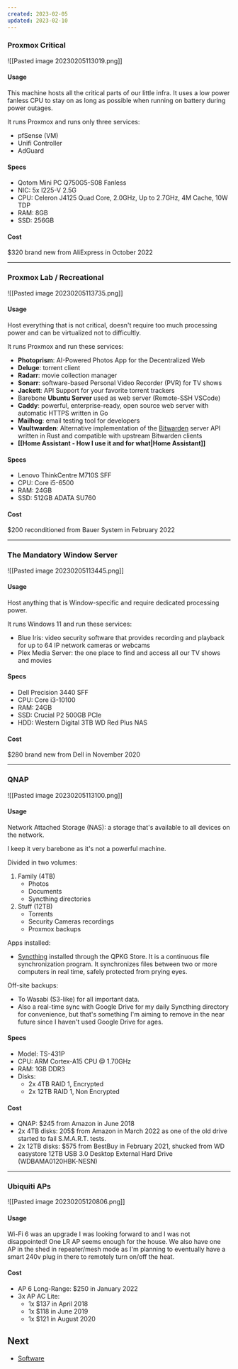 ```yaml
---
created: 2023-02-05
updated: 2023-02-10
---
```

### Proxmox Critical
![[Pasted image 20230205113019.png]]
#### Usage
This machine hosts all the critical parts of our little infra. It uses a low power fanless CPU to stay on as long as possible when running on battery during power outages.

It runs Proxmox and runs only three services:
- pfSense (VM)
- Unifi Controller
- AdGuard

#### Specs
- Qotom Mini PC Q750G5-S08 Fanless
- NIC: 5x I225-V 2.5G
- CPU: Celeron J4125 Quad Core, 2.0GHz, Up to 2.7GHz, 4M Cache, 10W TDP
- RAM: 8GB
- SSD: 256GB

#### Cost
$320 brand new from AliExpress in October 2022

---

### Proxmox Lab / Recreational
![[Pasted image 20230205113735.png]]
#### Usage
Host everything that is not critical, doesn't require too much processing power and can be virtualized not to difficultly.

It runs Proxmox and run these services:
- **Photoprism**: AI-Powered Photos App for the Decentralized Web
- **Deluge**: torrent client
- **Radarr**: movie collection manager 
- **Sonarr**: software-based Personal Video Recorder (PVR) for TV shows
- **Jackett**: API Support for your favorite torrent trackers
- Barebone **Ubuntu Server** used as web server (Remote-SSH VSCode)
- **Caddy**: powerful, enterprise-ready, open source web server with automatic HTTPS written in Go
- **Mailhog**: email testing tool for developers
- **Vaultwarden**: Alternative implementation of the [Bitwarden](https://bitwarden.com/) server API written in Rust and compatible with upstream Bitwarden clients
- **[[Home Assistant - How I use it and for what|Home Assistant]]**

#### Specs
- Lenovo ThinkCentre M710S SFF
- CPU: Core i5-6500
- RAM: 24GB
- SSD: 512GB ADATA SU760

#### Cost
$200 reconditioned from Bauer System in February 2022

---

### The Mandatory Window Server
![[Pasted image 20230205113445.png]]
#### Usage
Host anything that is Window-specific and require dedicated processing power.

It runs Windows 11 and run these services:
- Blue Iris: video security software that provides recording and playback for up to 64 IP network cameras or webcams
- Plex Media Server: the one place to find and access all our TV shows and movies

#### Specs
- Dell Precision 3440 SFF
- CPU: Core i3-10100
- RAM: 24GB
- SSD: Crucial P2 500GB PCIe
- HDD: Western Digital 3TB WD Red Plus NAS

#### Cost
$280 brand new from Dell in November 2020

---

### QNAP
![[Pasted image 20230205113100.png]]
#### Usage
Network Attached Storage (NAS): a storage that's available to all devices on the network.

I keep it very barebone as it's not a powerful machine.

Divided in two volumes:
1. Family (4TB)
	- Photos
	- Documents
	- Syncthing directories
2. Stuff (12TB)
	- Torrents
	- Security Cameras recordings
	- Proxmox backups

Apps installed:
- [Syncthing](https://syncthing.net/) installed through the QPKG Store. It is a continuous file synchronization program. It synchronizes files between two or more computers in real time, safely protected from prying eyes.

Off-site backups:
- To Wasabi (S3-like) for all important data.
- Also a real-time sync with Google Drive for my daily Syncthing directory for convenience, but that's something I'm aiming to remove in the near future since I haven't used Google Drive for ages.

#### Specs
- Model: TS-431P
- CPU: ARM Cortex-A15 CPU @ 1.70GHz 
- RAM: 1GB DDR3
- Disks: 
	- 2x 4TB RAID 1, Encrypted
	- 2x 12TB RAID 1, Non Encrypted

#### Cost
- QNAP: $245 from Amazon in June 2018
- 2x 4TB disks: 205$ from Amazon in March 2022 as one of the old drive started to fail S.M.A.R.T. tests.
- 2x 12TB disks: $575 from BestBuy in February 2021, shucked from WD easystore 12TB USB 3.0 Desktop External Hard Drive (WDBAMA0120HBK-NESN)

---

### Ubiquiti APs
![[Pasted image 20230205120806.png]]

#### Usage
Wi-Fi 6 was an upgrade I was looking forward to and I was not disappointed! One LR AP seems enough for the house. We also have one AP in the shed in repeater/mesh mode as I'm planning to eventually have a smart 240v plug in there to remotely turn on/off the heat.

#### Cost
- AP 6 Long-Range: $250 in January 2022
- 3x AP AC Lite: 
	- 1x $137 in April 2018
	- 1x $118 in June 2019
	- 1x $121 in August 2020

## Next
- [Software](3%20-%20Software.md)